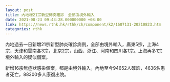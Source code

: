 ```yaml
---
layout: post
title: 內地增21宗新型肺炎確診　全部由境外輸入
date: 2021-08-23 09:43:28.000000000 +08:00
link: https://news.rthk.hk/rthk/ch/component/k2/1607131-20210823.htm
categories: rthk
---
```


內地過去一日新增21宗新型肺炎確診病例，全部由境外輸入，廣東5宗，上海4宗，天津和雲南各3宗，北京2宗，山西、浙江、河南和四川各1宗。上海再多1宗境外輸入的疑似個案。

新增16宗無症狀感染個案，都是由境外輸入。內地至今94652人確診，4636名患者死亡，88300多人康復出院。
